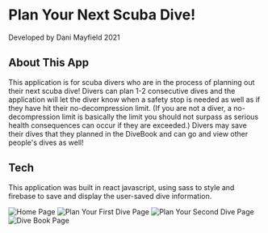 # Plan Your Next Scuba Dive!

Developed by Dani Mayfield 2021

## About This App

This application is for scuba divers who are in the process of planning out their next scuba dive! Divers can plan 1-2 consecutive dives and the application will let the diver know when a safety stop is needed as well as if they have hit their no-decompression limit. (If you are not a diver, a no-decompression limit is basically the limit you should not surpass as serious health consequences can occur if they are exceeded.)
Divers may save their dives that they planned in the DiveBook and can go and view other people's dives as well!

## Tech 

This application was built in react javascript, using sass to style and firebase to save and display the user-saved dive information.

![Home Page](https://user-images.githubusercontent.com/91764847/146994189-508585b6-fd84-42da-af3d-c7cec180885c.JPG)
![Plan Your First Dive Page](https://user-images.githubusercontent.com/91764847/146994191-8e29997b-3d78-4f44-8e82-1a23b7f651d9.JPG)
![Plan Your Second Dive Page](https://user-images.githubusercontent.com/91764847/146994192-8eab917c-e532-499b-ad99-325301fed723.JPG)
![Dive Book Page](https://user-images.githubusercontent.com/91764847/146994187-c2d1747b-0c1d-451c-b561-5d4262c88e22.JPG)


